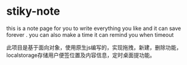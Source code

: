 # stiky-note
this is a note page for you to write everything you like and it can save forever .
you can also make a time it can remind you when timeout

此项目是基于面向对象，使用原生js编写的，实现拖拽，新建，删除功能，localstorage存储用户便签位置及内容信息，定时桌面提功能。
